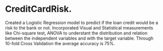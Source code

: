 # CreditCardRisk.
Created a Logistic Regression model to predict if the loan credit would be a risk to the bank or not. Incorporated Visual and Statistical measurements like Chi-square test, ANOVA to understant the distribution and relation between the independent variables and with the target variable. Through 10-fold Cross Validation the average accuracy is 75%.
